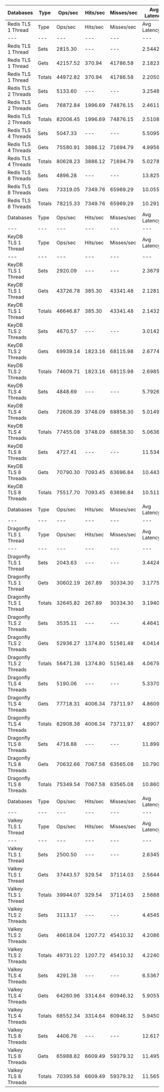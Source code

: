 | Databases | Type | Ops/sec | Hits/sec | Misses/sec | Avg Latency | p50 Latency | p99 Latency | p99.9 Latency | KB/sec |
| --- | --- | --- | --- | --- | --- | --- | --- | --- | --- |
| Redis TLS 1 Thread | Type | Ops/sec | Hits/sec | Misses/sec | Avg Latency | p50 Latency | p99 Latency | p99.9 Latency | KB/sec |
| --- | --- | --- | --- | --- | --- | --- | --- | --- | --- |
Redis TLS 1 Thread | Sets | 2815.30 | --- | --- | 2.54421 | 2.11100 | 3.82300 | 141.31100 | 1539.18 |
Redis TLS 1 Thread | Gets | 42157.52 | 370.94 | 41786.58 | 2.18234 | 2.11100 | 3.64700 | 6.49500 | 1826.79 |
Redis TLS 1 Thread | Totals | 44972.82 | 370.94 | 41786.58 | 2.20500 | 2.11100 | 3.64700 | 6.71900 | 3365.97 |
Redis TLS 2 Threads | Sets | 5133.60 | --- | --- | 3.25487 | 2.33500 | 5.88700 | 294.91100 | 2806.64 |
Redis TLS 2 Threads | Gets | 76872.84 | 1996.69 | 74876.15 | 2.46112 | 2.33500 | 5.66300 | 7.32700 | 3995.13 |
Redis TLS 2 Threads | Totals | 82006.45 | 1996.69 | 74876.15 | 2.51081 | 2.33500 | 5.66300 | 7.48700 | 6801.78 |
Redis TLS 4 Threads | Sets | 5047.33 | --- | --- | 5.50958 | 4.86300 | 11.39100 | 313.34300 | 2759.48 |
Redis TLS 4 Threads | Gets | 75580.91 | 3886.12 | 71694.79 | 4.99565 | 4.86300 | 11.13500 | 14.39900 | 4895.13 |
Redis TLS 4 Threads | Totals | 80628.23 | 3886.12 | 71694.79 | 5.02782 | 4.86300 | 11.19900 | 14.59100 | 7654.61 |
Redis TLS 8 Threads | Sets | 4896.28 | --- | --- | 13.82544 | 9.79100 | 24.31900 | 1392.63900 | 2676.90 |
Redis TLS 8 Threads | Gets | 73319.05 | 7349.76 | 65969.29 | 10.05530 | 9.72700 | 23.29500 | 30.71900 | 6549.09 |
Redis TLS 8 Threads | Totals | 78215.33 | 7349.76 | 65969.29 | 10.29131 | 9.72700 | 23.42300 | 31.35900 | 9225.99 |
| Databases | Type | Ops/sec | Hits/sec | Misses/sec | Avg Latency | p50 Latency | p99 Latency | p99.9 Latency | KB/sec |
| --- | --- | --- | --- | --- | --- | --- | --- | --- | --- |
| KeyDB TLS 1 Thread | Type | Ops/sec | Hits/sec | Misses/sec | Avg Latency | p50 Latency | p99 Latency | p99.9 Latency | KB/sec |
| --- | --- | --- | --- | --- | --- | --- | --- | --- | --- |
KeyDB TLS 1 Thread | Sets | 2920.09 | --- | --- | 2.36798 | 2.15900 | 3.45500 | 90.11100 | 1596.47 |
KeyDB TLS 1 Thread | Gets | 43726.78 | 385.30 | 43341.48 | 2.12819 | 2.12700 | 3.29500 | 3.90300 | 1895.07 |
KeyDB TLS 1 Thread | Totals | 46646.87 | 385.30 | 43341.48 | 2.14320 | 2.12700 | 3.31100 | 3.96700 | 3491.54 |
KeyDB TLS 2 Threads | Sets | 4670.57 | --- | --- | 3.01425 | 2.33500 | 8.63900 | 135.16700 | 2553.49 |
KeyDB TLS 2 Threads | Gets | 69939.14 | 1823.16 | 68115.98 | 2.67745 | 2.31900 | 7.77500 | 12.28700 | 3638.09 |
KeyDB TLS 2 Threads | Totals | 74609.71 | 1823.16 | 68115.98 | 2.69853 | 2.31900 | 7.80700 | 12.86300 | 6191.58 |
KeyDB TLS 4 Threads | Sets | 4848.69 | --- | --- | 5.79261 | 4.76700 | 13.05500 | 311.29500 | 2650.88 |
KeyDB TLS 4 Threads | Gets | 72606.39 | 3748.09 | 68858.30 | 5.01496 | 4.73500 | 12.28700 | 17.02300 | 4709.98 |
KeyDB TLS 4 Threads | Totals | 77455.08 | 3748.09 | 68858.30 | 5.06364 | 4.73500 | 12.28700 | 17.40700 | 7360.85 |
KeyDB TLS 8 Threads | Sets | 4727.41 | --- | --- | 11.53478 | 9.98300 | 25.59900 | 481.27900 | 2584.57 |
KeyDB TLS 8 Threads | Gets | 70790.30 | 7093.45 | 63696.84 | 10.44305 | 9.98300 | 24.57500 | 31.74300 | 6321.80 |
KeyDB TLS 8 Threads | Totals | 75517.70 | 7093.45 | 63696.84 | 10.51140 | 9.98300 | 24.70300 | 32.51100 | 8906.37 |
| Databases | Type | Ops/sec | Hits/sec | Misses/sec | Avg Latency | p50 Latency | p99 Latency | p99.9 Latency | KB/sec |
| --- | --- | --- | --- | --- | --- | --- | --- | --- | --- |
| Dragonfly TLS 1 Thread | Type | Ops/sec | Hits/sec | Misses/sec | Avg Latency | p50 Latency | p99 Latency | p99.9 Latency | KB/sec |
| --- | --- | --- | --- | --- | --- | --- | --- | --- | --- |
Dragonfly TLS 1 Thread | Sets | 2043.63 | --- | --- | 3.44248 | 3.11900 | 6.91100 | 111.10300 | 1117.29 |
Dragonfly TLS 1 Thread | Gets | 30602.19 | 267.89 | 30334.30 | 3.17751 | 3.10300 | 6.81500 | 7.32700 | 1325.38 |
Dragonfly TLS 1 Thread | Totals | 32645.82 | 267.89 | 30334.30 | 3.19409 | 3.10300 | 6.81500 | 7.35900 | 2442.67 |
Dragonfly TLS 2 Threads | Sets | 3535.11 | --- | --- | 4.46414 | 3.98300 | 9.21500 | 156.67100 | 1932.71 |
Dragonfly TLS 2 Threads | Gets | 52936.27 | 1374.80 | 51561.48 | 4.04145 | 3.96700 | 8.95900 | 10.55900 | 2751.05 |
Dragonfly TLS 2 Threads | Totals | 56471.38 | 1374.80 | 51561.48 | 4.06791 | 3.96700 | 8.95900 | 10.68700 | 4683.76 |
Dragonfly TLS 4 Threads | Sets | 5190.06 | --- | --- | 5.33702 | 4.95900 | 11.19900 | 198.65500 | 2837.52 |
Dragonfly TLS 4 Threads | Gets | 77718.31 | 4006.34 | 73711.97 | 4.86092 | 4.95900 | 10.75100 | 13.31100 | 5038.75 |
Dragonfly TLS 4 Threads | Totals | 82908.38 | 4006.34 | 73711.97 | 4.89073 | 4.95900 | 10.81500 | 13.50300 | 7876.27 |
Dragonfly TLS 8 Threads | Sets | 4716.88 | --- | --- | 11.89959 | 10.94300 | 28.15900 | 475.13500 | 2578.82 |
Dragonfly TLS 8 Threads | Gets | 70632.66 | 7067.58 | 63565.08 | 10.79078 | 10.87900 | 26.49500 | 39.42300 | 6302.65 |
Dragonfly TLS 8 Threads | Totals | 75349.54 | 7067.58 | 63565.08 | 10.86019 | 10.87900 | 26.49500 | 41.72700 | 8881.47 |
| Databases | Type | Ops/sec | Hits/sec | Misses/sec | Avg Latency | p50 Latency | p99 Latency | p99.9 Latency | KB/sec |
| --- | --- | --- | --- | --- | --- | --- | --- | --- | --- |
| Valkey TLS 1 Thread | Type | Ops/sec | Hits/sec | Misses/sec | Avg Latency | p50 Latency | p99 Latency | p99.9 Latency | KB/sec |
| --- | --- | --- | --- | --- | --- | --- | --- | --- | --- |
Valkey TLS 1 Thread | Sets | 2500.50 | --- | --- | 2.63457 | 2.14300 | 6.78300 | 30.71900 | 1367.07 |
Valkey TLS 1 Thread | Gets | 37443.57 | 329.54 | 37114.03 | 2.56446 | 2.12700 | 6.59100 | 9.79100 | 1622.56 |
Valkey TLS 1 Thread | Totals | 39944.07 | 329.54 | 37114.03 | 2.56885 | 2.12700 | 6.59100 | 10.30300 | 2989.63 |
Valkey TLS 2 Threads | Sets | 3113.17 | --- | --- | 4.45451 | 4.09500 | 10.30300 | 101.37500 | 1702.03 |
Valkey TLS 2 Threads | Gets | 46618.04 | 1207.72 | 45410.32 | 4.20860 | 4.07900 | 9.85500 | 13.18300 | 2421.20 |
Valkey TLS 2 Threads | Totals | 49731.22 | 1207.72 | 45410.32 | 4.22400 | 4.07900 | 9.91900 | 13.43900 | 4123.23 |
Valkey TLS 4 Threads | Sets | 4291.38 | --- | --- | 6.53678 | 5.69500 | 11.45500 | 278.52700 | 2346.18 |
Valkey TLS 4 Threads | Gets | 64260.96 | 3314.64 | 60946.32 | 5.90551 | 5.66300 | 10.87900 | 15.87100 | 4167.28 |
Valkey TLS 4 Threads | Totals | 68552.34 | 3314.64 | 60946.32 | 5.94503 | 5.66300 | 10.94300 | 16.51100 | 6513.47 |
Valkey TLS 8 Threads | Sets | 4406.76 | --- | --- | 12.61793 | 11.32700 | 20.86300 | 499.71100 | 2409.27 |
Valkey TLS 8 Threads | Gets | 65988.82 | 6609.49 | 59379.32 | 11.49556 | 11.26300 | 19.96700 | 26.11100 | 5891.59 |
Valkey TLS 8 Threads | Totals | 70395.58 | 6609.49 | 59379.32 | 11.56582 | 11.26300 | 19.96700 | 26.87900 | 8300.85 |
